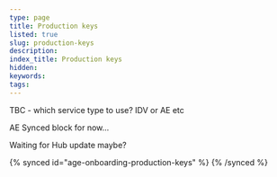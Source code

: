 ```yaml
---
type: page
title: Production keys
listed: true
slug: production-keys
description: 
index_title: Production keys
hidden: 
keywords: 
tags: 
---
```


TBC - which service type to use? IDV or AE etc

AE Synced block for now...

Waiting for Hub update maybe?

{% synced id="age-onboarding-production-keys" %}
{% /synced %}